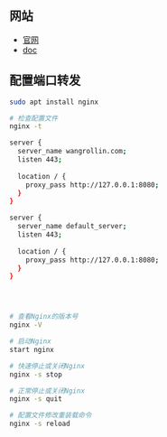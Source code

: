 
## 网站

- [官网](https://www.nginx.com/)
- [doc](https://nginx.org/en/)


## 配置端口转发

```bash
sudo apt install nginx

# 检查配置文件
nginx -t

server {
  server_name wangrollin.com;
  listen 443;
 
  location / {
    proxy_pass http://127.0.0.1:8080;
  }
}

server {
  server_name default_server;
  listen 443;
 
  location / {
    proxy_pass http://127.0.0.1:8080;
  }
}




# 查看Nginx的版本号
nginx -V

# 启动Nginx
start nginx

# 快速停止或关闭Nginx
nginx -s stop

# 正常停止或关闭Nginx
nginx -s quit

# 配置文件修改重装载命令
nginx -s reload
```
